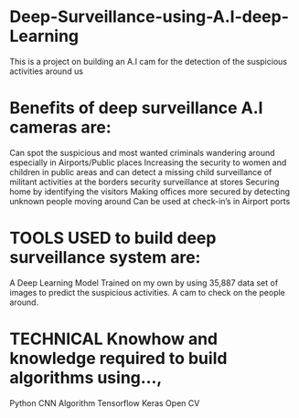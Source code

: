 # Deep-Surveillance-using-A.I-deep-Learning
This is a project on building an A.I cam  for the detection of the suspicious activities around us

# Benefits of deep surveillance A.I cameras are: 
Can spot the suspicious and most wanted criminals wandering around especially in Airports/Public places
Increasing the security to women and children in public areas and can detect a missing child
surveillance of militant activities at the borders 
security surveillance at stores
Securing home by identifying the visitors 
Making offices more secured by detecting unknown people moving around 
Can be used at check-in’s in Airport ports 


# TOOLS USED to build deep surveillance system are:
A Deep Learning Model Trained on my own by using 35,887 data set of images to predict the suspicious activities.
A cam to check on the people around. 


# TECHNICAL Knowhow and knowledge required to build algorithms using…,
Python
CNN Algorithm
Tensorflow
Keras
Open CV



